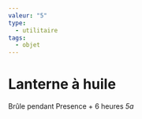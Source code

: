 ```yaml
---
valeur: "5"
type:
  - utilitaire
tags:
  - objet
---
```

# Lanterne à huile

Brûle pendant Presence + 6 heures
*5a*